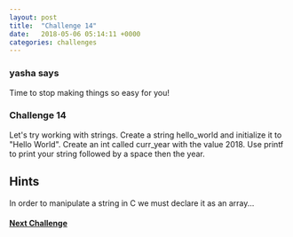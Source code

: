 ```yaml
---
layout: post
title:  "Challenge 14"
date:   2018-05-06 05:14:11 +0000
categories: challenges
---
```


### yasha says

Time to stop making things so easy for you!

### Challenge 14

Let's try working with strings. Create a string hello_world and initialize it to "Hello World". Create an int called curr_year with the value 2018. Use printf to print your string followed by a space then the year.

## Hints
In order to manipulate a string in C we must declare it as an array...


#### [Next Challenge](/challenges/challenges/2018/05/06/challenge-15.html)
